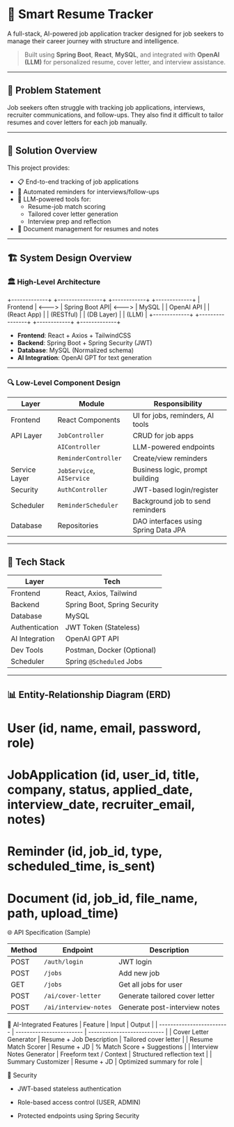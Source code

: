 # 🧠 Smart Resume Tracker

A full-stack, AI-powered job application tracker designed for job seekers to manage their career journey with structure and intelligence.

> Built using **Spring Boot**, **React**, **MySQL**, and integrated with **OpenAI (LLM)** for personalized resume, cover letter, and interview assistance.

---

## 📌 Problem Statement

Job seekers often struggle with tracking job applications, interviews, recruiter communications, and follow-ups. They also find it difficult to tailor resumes and cover letters for each job manually.

---

## 🚀 Solution Overview

This project provides:

- 📋 End-to-end tracking of job applications
- 🔔 Automated reminders for interviews/follow-ups
- 🧠 LLM-powered tools for:
  - Resume-job match scoring
  - Tailored cover letter generation
  - Interview prep and reflection
- 📂 Document management for resumes and notes

---

## 🏗️ System Design Overview

### 🏛️ **High-Level Architecture**

+-------------+ +----------------+ +------------+ +-------------+
| Frontend | <---> | Spring Boot API| <---> | MySQL | | OpenAI API |
| (React App) | | (RESTful) | | (DB Layer) | | (LLM) |
+-------------+ +----------------+ +------------+ +-------------+


- **Frontend**: React + Axios + TailwindCSS
- **Backend**: Spring Boot + Spring Security (JWT)
- **Database**: MySQL (Normalized schema)
- **AI Integration**: OpenAI GPT for text generation

---

### 🔍 Low-Level Component Design

| Layer         | Module                  | Responsibility                            |
|---------------|--------------------------|--------------------------------------------|
| Frontend      | React Components         | UI for jobs, reminders, AI tools           |
| API Layer     | `JobController`          | CRUD for job apps                          |
|               | `AIController`           | LLM-powered endpoints                      |
|               | `ReminderController`     | Create/view reminders                      |
| Service Layer | `JobService`, `AIService`| Business logic, prompt building            |
| Security      | `AuthController`         | JWT-based login/register                   |
| Scheduler     | `ReminderScheduler`      | Background job to send reminders           |
| Database      | Repositories             | DAO interfaces using Spring Data JPA       |

---

## 🧩 Tech Stack

| Layer           | Tech                         |
|-----------------|------------------------------|
| Frontend        | React, Axios, Tailwind       |
| Backend         | Spring Boot, Spring Security |
| Database        | MySQL                        |
| Authentication  | JWT Token (Stateless)        |
| AI Integration  | OpenAI GPT API               |
| Dev Tools       | Postman, Docker (Optional)   |
| Scheduler       | Spring `@Scheduled` Jobs     |

---

## 📊 Entity-Relationship Diagram (ERD)


# User (id, name, email, password, role)

# JobApplication (id, user_id, title, company, status, applied_date, interview_date, recruiter_email, notes)

# Reminder (id, job_id, type, scheduled_time, is_sent)

# Document (id, job_id, file_name, path, upload_time)

🌐 API Specification (Sample)

| Method | Endpoint              | Description                    |
| ------ | --------------------- | ------------------------------ |
| POST   | `/auth/login`         | JWT login                      |
| POST   | `/jobs`               | Add new job                    |
| GET    | `/jobs`               | Get all jobs for user          |
| POST   | `/ai/cover-letter`    | Generate tailored cover letter |
| POST   | `/ai/interview-notes` | Generate post-interview notes  |

🧠 AI-Integrated Features
| Feature                   | Input                    | Output                      |
| ------------------------- | ------------------------ | --------------------------- |
| Cover Letter Generator    | Resume + Job Description | Tailored cover letter       |
| Resume Match Scorer       | Resume + JD              | % Match Score + Suggestions |
| Interview Notes Generator | Freeform text / Context  | Structured reflection text  |
| Summary Customizer        | Resume + JD              | Optimized summary for role  |

🔐 Security
* JWT-based stateless authentication

* Role-based access control (USER, ADMIN)

* Protected endpoints using Spring Security


